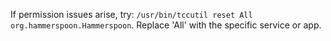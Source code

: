 If permission issues arise, try: `/usr/bin/tccutil reset All org.hammerspoon.Hammerspoon`. Replace 'All' with the specific service or app.
